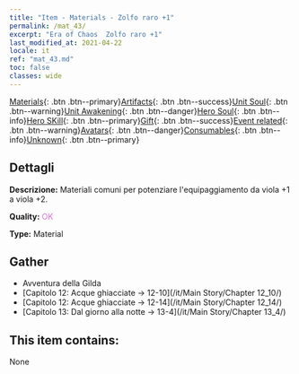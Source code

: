 ```yaml
---
title: "Item - Materials - Zolfo raro +1"
permalink: /mat_43/
excerpt: "Era of Chaos  Zolfo raro +1"
last_modified_at: 2021-04-22
locale: it
ref: "mat_43.md"
toc: false
classes: wide
---
```

 [Materials](/ItemsIT/){: .btn .btn--primary}[Artifacts](/ItemsIT/Artifacts/){: .btn .btn--success}[Unit Soul](/ItemsIT/UnitSoul/){: .btn .btn--warning}[Unit Awakening](/ItemsIT/UnitAwakening/){: .btn .btn--danger}[Hero Soul](/ItemsIT/HeroSoul/){: .btn .btn--info}[Hero SKill](/ItemsIT/HeroSkill/){: .btn .btn--primary}[Gift](/ItemsIT/Gift/){: .btn .btn--success}[Event related](/ItemsIT/Events/){: .btn .btn--warning}[Avatars](/ItemsIT/Avatars/){: .btn .btn--danger}[Consumables](/ItemsIT/Consumables/){: .btn .btn--info}[Unknown](/ItemsIT/Unknown/){: .btn .btn--primary}

## Dettagli
 **Descrizione:** Materiali comuni per potenziare l'equipaggiamento da viola +1 a viola +2.

 **Quality:** <span style="color: #DA70D6">OK</span>

 **Type:** Material

## Gather

*    Avventura della Gilda 
*    [Capitolo 12: Acque ghiacciate -> 12-10](/it/Main Story/Chapter 12_10/) 
*    [Capitolo 12: Acque ghiacciate -> 12-14](/it/Main Story/Chapter 12_14/) 
*    [Capitolo 13: Dal giorno alla notte -> 13-4](/it/Main Story/Chapter 13_4/) 

## This item contains:

  None

